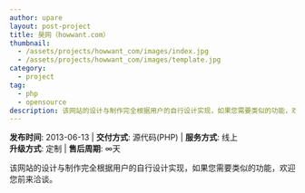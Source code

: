 ```yaml
---
author: upare
layout: post-project
title: 昊网（howwant.com）
thumbnail:
  - /assets/projects/howwant_com/images/index.jpg
  - /assets/projects/howwant_com/images/template.jpg
category:
  - project
tag:
  - php
  - opensource
description: 该网站的设计与制作完全根据用户的自行设计实现，如果您需要类似的功能，欢迎您前来洽谈。
---
```

**发布时间**: 2013-06-13 | **交付方式**: 源代码(PHP) | **服务方式**: 线上  
**升级方式**: 定制 | **售后周期**: ∞天

 该网站的设计与制作完全根据用户的自行设计实现，如果您需要类似的功能，欢迎您前来洽谈。
